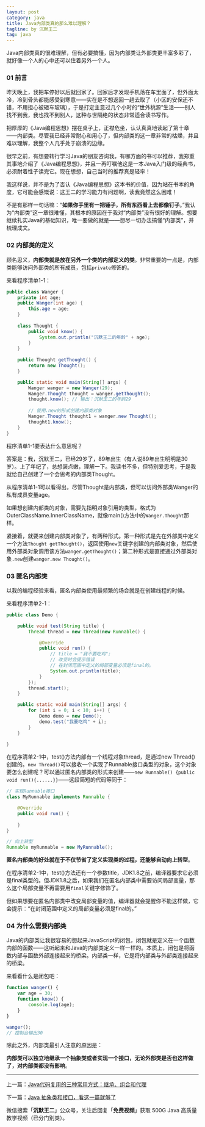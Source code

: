 ```yaml
---
layout: post
category: java
title: Java内部类真的那么难以理解？
tagline: by 沉默王二
tag: java
---
```


Java内部类真的很难理解，但有必要搞懂，因为内部类让外部类更丰富多彩了，就好像一个人的心中还可以住着另外一个人。


<!--more-->

### 01 前言

昨天晚上，我把车停好以后就回家了。回家后才发现手机落在车里面了，但外面太冷，冷到骨头都能感受到寒意——实在是不想返回一趟去取了（小区的安保还不错，不用担心被砸车玻璃），于是打定主意过几个小时的“世外桃源”生活——别人找不到我，我也找不到别人，这种与世隔绝的状态非常适合读书写作。

把厚厚的《Java编程思想》摆在桌子上，正襟危坐，认认真真地读起了第十章——内部类。尽管我已经非常耐心和用心了，但内部类的这一章非常的枯燥，并且难以理解，我整个人几乎处于崩溃的边缘。

很早之前，有想要转行学习Java的朋友咨询我，有哪方面的书可以推荐，我郑重其事地介绍了《Java编程思想》，并且一再叮嘱他这是一本Java入门级的经典书，必须耐着性子读完它。现在想想，自己当时的推荐真是轻率！

我这样说，并不是为了否认《Java编程思想》这本书的价值，因为站在书本的角度，它可能会感慨说：这王二的学习能力有问题啊，读我竟然这么困难！

不是有那样一句话嘛：“**如果你手里有一把锤子，所有东西看上去都像钉子**。”我认为“内部类”这一章很难懂，其根本的原因在于我对“内部类”没有很好的理解。想要继续扎实Java的基础知识，唯一要做的就是——想尽一切办法搞懂“内部类”，并梳理成文。

### 02 内部类的定义

顾名思义，**内部类就是放在另外一个类的内部定义的类**。非常重要的一点是，内部类能够访问外部类的所有成员，包括`private`修饰的。

来看程序清单1-1：

```java
public class Wanger {
	private int age;
	public Wanger(int age) {
		this.age = age;
	}
	
	class Thought {
		public void know() {
			System.out.println("沉默王二的年龄" + age);
		}
	}
	
	public Thought getThought() {
		return new Thought();
	}

	public static void main(String[] args) {
		Wanger wanger = new Wanger(29);
		Wanger.Thought thought = wanger.getThought();
		thought.know(); // 输出：沉默王二的年龄29
		
		// 使用.new的形式创建内部类对象
		Wanger.Thought thought1 = wanger.new Thought();
		thought1.know();
	}
}
```

程序清单1-1要表达什么意思呢？

答案是：我，沉默王二，已经29岁了，89年出生（有人说89年出生明明是30岁）。上了年纪了，总想装点嫩，理解一下。我读书不多，但特别爱思考，于是我就给自己创建了一个会思考的内部类Thought。

从程序清单1-1可以看得出，尽管Thought是内部类，但可以访问外部类Wanger的私有成员变量age。

如果想创建内部类的对象，需要先指明对象引用的类型，格式为OuterClassName.InnerClassName，就像main()方法中的`Wanger.Thought`那样。

紧接着，就要来创建内部类对象了，有两种形式。第一种形式是先在外部类中定义一个方法`Thought getThought()`，返回使用`new`关键字创建的内部类对象，然后使用外部类对象调用该方法`wanger.getThought()`；第二种形式是直接通过外部类对象`.new`创建`wanger.new Thought()`。

### 03 匿名内部类

以我的编程经验来看，匿名内部类使用最频繁的场合就是在创建线程的时候。

来看程序清单2-1：

```java
public class Demo {

	public void test(String title) {
		Thread thread = new Thread(new Runnable() {

			@Override
			public void run() {
				// title = "我不要吃鸡";
				// 改变时会提示错误
				// 在封闭范围中定义的局部变量必须是final的。
				System.out.println(title);
			}
		});
		thread.start();
	}

	public static void main(String[] args) {
		for (int i = 0; i < 10; i++) {
			Demo demo = new Demo();
			demo.test("我要吃鸡" + i);
		}
	}
	
}
```

在程序清单2-1中，test()方法内部有一个线程对象thread，是通过new Thread()创建的。`new Thread()`可以接收一个实现了Runnable接口类型的对象，这个对象要怎么创建呢？可以通过匿名内部类的形式来创建——`new Runnable() {public void run(){......}}`——这段简短的代码等同于：

```java
// 实现Runnable接口
class MyRunnable implements Runnable {

	@Override
	public void run() {
		
	}
}

// 向上转型
Runnable myRunnable = new MyRunnable();
```

**匿名内部类的好处就在于不仅节省了定义实现类的过程，还能够自动向上转型**。

在程序清单2-1中，test()方法还有一个参数title，JDK1.8之前，编译器要求它必须是final类型的。但JDK1.8之后，如果我们在匿名内部类中需要访问局部变量，那么这个局部变量不再需要用`final`关键字修饰了。

但如果想要在匿名内部类中改变局部变量的值，编译器就会提醒你不能这样做，它会提示：“在封闭范围中定义的局部变量必须是final的。”

### 04 为什么需要内部类

Java的内部类让我很容易的想起来JavaScript的闭包，闭包就是定义在一个函数内部的函数——这听起来和Java的内部类定义一样一样的。本质上，闭包是将函数内部与函数外部连接起来的桥梁。内部类一样，它是将内部类与外部类连接起来的桥梁。

来看看什么是闭包吧：

```js
function wanger() {
	var age = 30;
	function know() {
		console.log(age);
	}
}

wanger();
// 控制台输出30
```

除此之外，内部类最引人注意的原因是：

**内部类可以独立地继承一个抽象类或者实现一个接口，无论外部类是否也这样做了，对内部类都没有影响**。

----

上一篇：[Java代码复用的三种常用方式：继承、组合和代理](http://www.itwanger.com/java/2019/11/06/java-code-fuyong.html)

下一篇：[Java 抽象类和接口，看这一篇就够了](http://www.itwanger.com/java/2019/11/06/java-abstract-interface.html)

微信搜索「**沉默王二**」公众号，关注后回复「**免费视频**」获取 500G Java 高质量教学视频（已分门别类）。